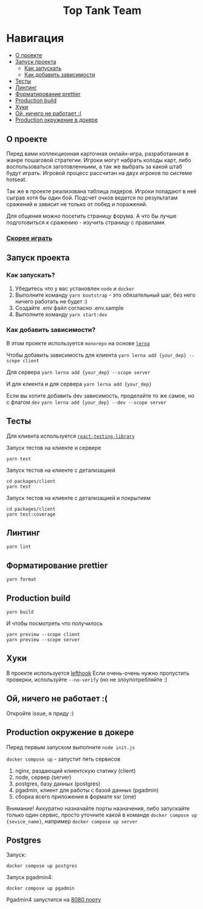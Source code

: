 <h1 align="center">Top Tank Team</h1>

# Навигация

- [О проекте](#О-проекте)
- [Запуск проекта](#запуск-проекта)
    - [Как запускать](#как-запускать)
    - [Как добавить зависимости](#как-добавить-зависимости)
- [Тесты](#тесты)
- [Линтинг](#линтинг)
- [Форматирование prettier](#форматирование-prettier)
- [Production build](#production-build)
- [Хуки](#хуки)
- [Ой, ничего не работает :(](#ой-ничего-не-работает)
- [Production окружение в докере](#production-окружение-в-докере)

## О проекте

Перед вами коллекционная карточная онлайн-игра, разработанная в жанре пошаговой стратегии. Игроки могут набрать колоды карт, либо воспользоваться заготовленными, а так же выбрать за какой штаб будут играть. Игровой процесс рассчитан на двух игроков по системе hotseat.

Так же в проекте реализована таблица лидеров. Игроки попадают в неё сыграв хотя бы один бой. Подсчет очков ведется по результатам сражений и зависит не только от побед и поражений.

Для общения можно посетить страницу форума. А что бы лучше подготовиться к сражению - изучить страницу с правилами.

### [Скорее играть](https://headquarters-tank-battles.ya-praktikum.tech/)

## Запуск проекта

### Как запускать?

1. Убедитесь что у вас установлен `node` и `docker`
2. Выполните команду `yarn bootstrap` - это обязательный шаг, без него ничего работать не будет :)
3. Создайте .env файл согласно .env.sample
4. Выполните команду `yarn start:dev`

### Как добавить зависимости?
В этом проекте используется `monorepo` на основе [`lerna`](https://github.com/lerna/lerna)

Чтобы добавить зависимость для клиента 
```yarn lerna add {your_dep} --scope client```

Для сервера
```yarn lerna add {your_dep} --scope server```

И для клиента и для сервера
```yarn lerna add {your_dep}```


Если вы хотите добавить dev зависимость, проделайте то же самое, но с флагом `dev`
```yarn lerna add {your_dep} --dev --scope server```


## Тесты

Для клиента используется [`react-testing-library`](https://testing-library.com/docs/react-testing-library/intro/)

Запуск тестов на клиенте и сервере

    yarn test

Запуск тестов на клиенте с детализацией

    cd packages/client
    yarn test

Запуск тестов на клиенте с детализацией и покрытием

    cd packages/client
    yarn test:coverage

## Линтинг

    yarn lint

## Форматирование prettier

    yarn format

## Production build

    yarn build

И чтобы посмотреть что получилось

    yarn preview --scope client
    yarn preview --scope server

## Хуки
В проекте используется [lefthook](https://github.com/evilmartians/lefthook)
Если очень-очень нужно пропустить проверки, используйте `--no-verify` (но не злоупотребляйте :)

## Ой, ничего не работает :(

Откройте issue, я приду :)

## Production окружение в докере
Перед первым запуском выполните `node init.js`


`docker compose up` - запустит пять сервисов
1. nginx, раздающий клиентскую статику (client)
2. node, сервер (server)
3. postgres, базу данных (postgres)
4. pgadmin, клиент для работы с базой данных (pgadmin)
5. сборка всего приложения в формате ssr (one)

Внимание! Аккуратно назначайте порты назначения, либо запускайте только один сервис, просто уточните какой в команде
`docker compose up {sevice_name}`, например `docker compose up server`

## Postgres
Запуск:

    docker compose up postgres

Запуск pgadmin4:

    docker compose up pgadmin

Pgadmin4 запустится на [8080 порту](http://localhost:8080)

